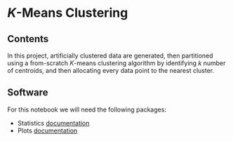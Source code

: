 # $K$-Means Clustering

## Contents
In this project, artificially clustered data are generated, then partitioned using a from-scratch $K$-means clustering algorithm by identifying $k$ number of centroids, and then allocating every data point to the nearest cluster. 

## Software
For this notebook we will need the following packages:
* Statistics [documentation](https://docs.julialang.org/en/v1/stdlib/Statistics/)
* Plots [documentation](http://docs.juliaplots.org/latest/)
